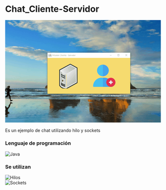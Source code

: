 # Chat_Cliente-Servidor
![imagen](https://raw.githubusercontent.com/taniadah/Chat_Cliente-Servidor/main/Chat.gif)<br>

Es un ejemplo de chat utilizando hilo y sockets

### Lenguaje de programación
![Java](https://img.shields.io/badge/Java-red?style=for-the-badge&labelColor=101010)<br>

### Se utilizan 
![Hilos](https://img.shields.io/badge/Hilos-orange?style=for-the-badge&labelColor=101010)<br>
![Sockets](https://img.shields.io/badge/Sockets-red?style=for-the-badge&labelColor=101010)<br>
